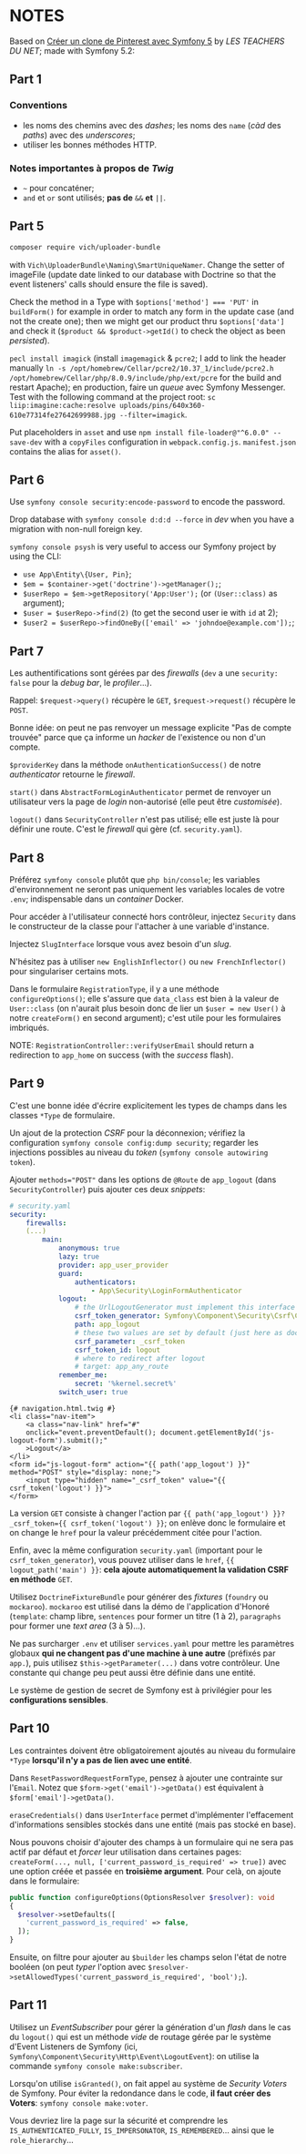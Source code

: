 NOTES
=====

Based on [Créer un clone de Pinterest avec Symfony 5](https://www.youtube.com/watch?v=A8JxqOG2wi4&list=PLlxQJeQRaKDRs9WlWQiXNqWU0blyaZBzo&index=10) by *LES TEACHERS DU NET*; made with Symfony 5.2:

Part 1
------

### Conventions

- les noms des chemins avec des *dashes*; les noms des `name` (*càd* des *paths*) avec des *underscores*;
- utiliser les bonnes méthodes HTTP.

### Notes importantes à propos de *Twig*

- `~` pour concaténer;
- `and` et `or` sont utilisés; **pas de** `&&` **et** `||`.

Part 5
------

```bash
composer require vich/uploader-bundle
```

with `Vich\UploaderBundle\Naming\SmartUniqueNamer`. Change the setter of imageFile (update date linked to our database with Doctrine so that the event listeners' calls should ensure the file is saved).

Check the method in a Type with `$options['method'] === 'PUT'` in `buildForm()` for example in order to match any form in the update case (and not the create one); then we might get our product thru `$options['data']` and check it (`$product && $product->getId()` to check the object as been *persisted*).

`pecl install imagick` (install `imagemagick` & `pcre2`; I add to link the header manually `ln -s /opt/homebrew/Cellar/pcre2/10.37_1/include/pcre2.h /opt/homebrew/Cellar/php/8.0.9/include/php/ext/pcre` for the build and restart Apache); en production, faire un *queue* avec Symfony Messenger.
Test with the following command at the project root:
`sc liip:imagine:cache:resolve uploads/pins/640x360-610e77314fe27642699988.jpg --filter=imagick`.

Put placeholders in `asset` and use `npm install file-loader@"^6.0.0" --save-dev` with a `copyFiles` configuration in `webpack.config.js`. `manifest.json` contains the alias for `asset()`.

Part 6
------

Use `symfony console security:encode-password` to encode the password.

Drop database with `symfony console d:d:d --force` in *dev* when you have a migration with non-null foreign key.

`symfony console psysh` is very useful to access our Symfony project by using the CLI:
- `use App\Entity\{User, Pin}`;
- `$em = $container->get('doctrine')->getManager();`;
- `$userRepo = $em->getRepository('App:User');` (or `(User::class)` as argument);
- `$user = $userRepo->find(2)` (to get the second user ie with `id` at 2);
- `$user2 = $userRepo->findOneBy(['email' => 'johndoe@example.com']);`;

Part 7
------

Les authentifications sont gérées par des *firewalls* (`dev` a une `security: false` pour la *debug bar*, le *profiler*...).

Rappel: `$request->query()` récupère le `GET`, `$request->request()` récupère le `POST`.

Bonne idée: on peut ne pas renvoyer un message explicite "Pas de compte trouvée" parce que ça informe un *hacker* de l'existence ou non d'un compte.

`$providerKey` dans la méthode `onAuthenticationSuccess()` de notre *authenticator* retourne le *firewall*.

`start()` dans `AbstractFormLoginAuthenticator` permet de renvoyer un utilisateur vers la page de *login* non-autorisé (elle peut être *customisée*).

`logout()` dans `SecurityController` n'est pas utilisé; elle est juste là pour définir une route. C'est le *firewall* qui gère (cf. `security.yaml`).

Part 8
------

Préférez `symfony console` plutôt que `php bin/console`; les variables d'environnement ne seront pas uniquement les variables locales de votre `.env`; indispensable dans un *container* Docker.

Pour accéder à l'utilisateur connecté hors contrôleur, injectez `Security` dans le constructeur de la classe pour l'attacher à une variable d'instance.

Injectez `SlugInterface` lorsque vous avez besoin d'un *slug*.

N'hésitez pas à utiliser `new EnglishInflector()` ou `new FrenchInflector()` pour singulariser certains mots.

Dans le formulaire `RegistrationType`, il y a une méthode `configureOptions()`; elle s'assure que `data_class` est bien à la valeur de `User::class` (on n'aurait plus besoin donc de lier un `$user = new User()` à notre `createForm()` en second argument); c'est utile pour les formulaires imbriqués.

NOTE: `RegistrationController::verifyUserEmail` should return a redirection to `app_home` on success (with the *success* flash).

Part 9
------

C'est une bonne idée d'écrire explicitement les types de champs dans les classes `*Type` de formulaire.

Un ajout de la protection *CSRF* pour la déconnexion; vérifiez la configuration `symfony console config:dump security`; regarder les injections possibles au niveau du *token* (`symfony console autowiring token`).

Ajouter `methods="POST"` dans les options de `@Route` de `app_logout` (dans `SecurityController`) puis ajouter ces deux *snippets*:

```yaml
# security.yaml
security:
    firewalls:
    (...)
        main:
            anonymous: true
            lazy: true
            provider: app_user_provider
            guard:
                authenticators:
                    - App\Security\LoginFormAuthenticator
            logout:
                # the UrlLogoutGenerator must implement this interface
                csrf_token_generator: Symfony\Component\Security\Csrf\CsrfTokenManagerInterface
                path: app_logout
                # these two values are set by default (just here as documentation)
                csrf_parameter: _csrf_token
                csrf_token_id: logout
                # where to redirect after logout
                # target: app_any_route
            remember_me:
                secret: '%kernel.secret%'
            switch_user: true
```

```twig
{# navigation.html.twig #}
<li class="nav-item">
    <a class="nav-link" href="#"
    onclick="event.preventDefault(); document.getElementById('js-logout-form').submit();"
    >Logout</a>
</li>
<form id="js-logout-form" action="{{ path('app_logout') }}" method="POST" style="display: none;">
    <input type="hidden" name="_csrf_token" value="{{ csrf_token('logout') }}">
</form>
```

La version `GET` consiste à changer l'action par `{{ path('app_logout') }}?_csrf_token={{ csrf_token('logout') }}`; on enlève donc le formulaire et on change le `href` pour la valeur précédemment citée pour l'action.

Enfin, avec la même configuration `security.yaml` (important pour le `csrf_token_generator`), vous pouvez utiliser dans le `href`, `{{ logout_path('main') }}`: **cela ajoute automatiquement la validation CSRF en méthode** `GET`.

Utilisez `DoctrineFixtureBundle` pour générer des *fixtures* (`foundry` ou `mockaroo`). `mockaroo` est utilisé dans la démo de l'application d'Honoré (`template`: champ libre, `sentences` pour former un titre (1 à 2), `paragraphs` pour former une *text area* (3 à 5)...).

Ne pas surcharger `.env` et utiliser `services.yaml` pour mettre les paramètres globaux **qui ne changent pas d'une machine à une autre** (préfixés par `app.`), puis utilisez `$this->getParameter(...)` dans votre contrôleur.
Une constante qui change peu peut aussi être définie dans une entité.

Le système de gestion de secret de Symfony est à privilégier pour les **configurations sensibles**.

Part 10
-------

Les contraintes doivent être obligatoirement ajoutés au niveau du formulaire `*Type` **lorsqu'il n'y a pas de lien avec une entité**.

Dans `ResetPasswordRequestFormType`, pensez à ajouter une contrainte sur l'`Email`. Notez que `$form->get('email')->getData()` est équivalent à `$form['email']->getData()`.

`eraseCredentials()` dans `UserInterface` permet d'implémenter l'effacement d'informations sensibles stockés dans une entité (mais pas stocké en base).

Nous pouvons choisir d'ajouter des champs à un formulaire qui ne sera pas actif par défaut et *forcer* leur utilisation dans certaines pages: `createForm(..., null, ['current_password_is_required' => true])` avec une option créée et passée en **troisième argument**. Pour celà, on ajoute dans le formulaire:

```php
public function configureOptions(OptionsResolver $resolver): void
{
  $resolver->setDefaults([
    'current_password_is_required' => false,
  ]);
}
```

Ensuite, on filtre pour ajouter au `$builder` les champs selon l'état de notre booléen (on peut *typer* l'option avec `$resolver->setAllowedTypes('current_password_is_required', 'bool');`).

Part 11
-------

Utilisez un *EventSubscriber* pour gérer la génération d'un *flash* dans le cas du `logout()` qui est un méthode *vide* de routage gérée par le système d'Event Listeners de Symfony (ici, `Symfony\Component\Security\Http\Event\LogoutEvent`): on utilise la commande `symfony console make:subscriber`.

Lorsqu'on utilise `isGranted()`, on fait appel au système de *Security Voters* de Symfony. Pour éviter la redondance dans le code, **il faut créer des Voters**: `symfony console make:voter`.

Vous devriez lire la page sur la sécurité et comprendre les `IS_AUTHENTICATED_FULLY`, `IS_IMPERSONATOR`, `IS_REMEMBERED`... ainsi que le `role_hierarchy`...
